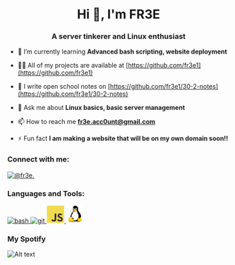 <h1 align="center">Hi 👋, I'm FR3E</h1>
<h3 align="center">A server tinkerer and Linux enthusiast</h3>

- 🌱 I’m currently learning **Advanced bash scripting, website deployment**

- 👨‍💻 All of my projects are available at [https://github.com/fr3e1](https://github.com/fr3e1)

- 📝 I write open school notes on [https://github.com/fr3e1/30-2-notes](https://github.com/fr3e1/30-2-notes)

- 💬 Ask me about **Linux basics, basic server management**

- 📫 How to reach me **fr3e.acc0unt@gmail.com**

- ⚡ Fun fact **I am making a website that will be on my own domain soon!!**

<h3 align="left">Connect with me:</h3>
<p align="left">
<a href="https://www.youtube.com/c/@fr3e." target="blank"><img align="center" src="https://raw.githubusercontent.com/rahuldkjain/github-profile-readme-generator/master/src/images/icons/Social/youtube.svg" alt="@fr3e." height="30" width="40" /></a>
</p>

<h3 align="left">Languages and Tools:</h3>
<p align="left"> <a href="https://www.gnu.org/software/bash/" target="_blank" rel="noreferrer"> <img src="https://www.vectorlogo.zone/logos/gnu_bash/gnu_bash-icon.svg" alt="bash" width="40" height="40"/> </a> <a href="https://git-scm.com/" target="_blank" rel="noreferrer"> <img src="https://www.vectorlogo.zone/logos/git-scm/git-scm-icon.svg" alt="git" width="40" height="40"/> </a> <a href="https://developer.mozilla.org/en-US/docs/Web/JavaScript" target="_blank" rel="noreferrer"> <img src="https://raw.githubusercontent.com/devicons/devicon/master/icons/javascript/javascript-original.svg" alt="javascript" width="40" height="40"/> </a> <a href="https://www.linux.org/" target="_blank" rel="noreferrer"> <img src="https://raw.githubusercontent.com/devicons/devicon/master/icons/linux/linux-original.svg" alt="linux" width="40" height="40"/> </a> </p>


<h3 alight="left">My Spotify</h3>

![Alt text](https://spotify-recently-played-readme.vercel.app/api?user=31k6imvumrnstyhunrjvnpmzqiay)
